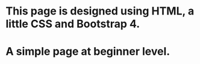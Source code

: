 # This page is designed using HTML, a little CSS and Bootstrap 4.
# A simple page at beginner level.